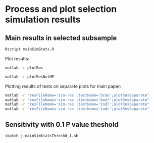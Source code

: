 

# Process and plot selection simulation results



## Main results in selected subsample

```bash
Rscript mainSimStats.R
```




Plot results:

```bash
matlab -r plotRes
```

```bash
matlab -r plotResNotHP
```

Plotting results of tests on separate plots for main paper:
```bash
matlab -r "resFileName='sim-res';testName='bran';plotResSeparate"
matlab -r "resFileName='sim-res';testName='bonf';plotResSeparate"
matlab -r "resFileName='sim-res';testName='indl';plotResSeparate"
matlab -r "resFileName='sim-res';testName='indr';plotResSeparate"
```

## Sensitivity with 0.1 P value theshold

```bash
sbatch j-mainSimStatsThresh0_1.sh
```

